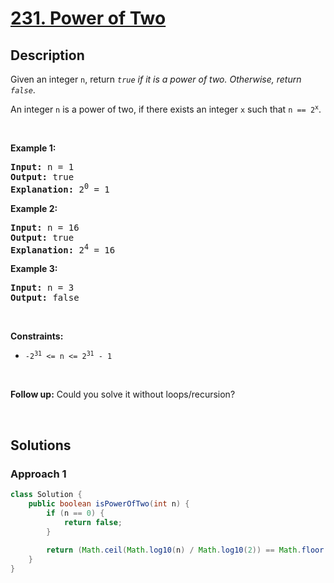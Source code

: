 # [231. Power of Two](https://leetcode.com/problems/power-of-two)

## Description

<p>Given an integer <code>n</code>, return <em><code>true</code> if it is a power of two. Otherwise, return <code>false</code></em>.</p>

<p>An integer <code>n</code> is a power of two, if there exists an integer <code>x</code> such that <code>n == 2<sup>x</sup></code>.</p>
<p>&nbsp;</p>

<p><strong class="example">Example 1:</strong></p>
<pre>
<strong>Input:</strong> n = 1
<strong>Output:</strong> true
<strong>Explanation: </strong>2<sup>0</sup> = 1
</pre>

<p><strong class="example">Example 2:</strong></p>
<pre>
<strong>Input:</strong> n = 16
<strong>Output:</strong> true
<strong>Explanation: </strong>2<sup>4</sup> = 16
</pre>

<p><strong class="example">Example 3:</strong></p>
<pre>
<strong>Input:</strong> n = 3
<strong>Output:</strong> false
</pre>
<p>&nbsp;</p>

<p><strong>Constraints:</strong></p>
<ul>
    <li><code>-2<sup>31</sup> &lt;= n &lt;= 2<sup>31</sup> - 1</code></li>
</ul>
<p>&nbsp;</p>

<strong>Follow up:</strong> Could you solve it without loops/recursion?
<p>&nbsp;</p>

## Solutions

### **Approach 1**

```java
class Solution {
    public boolean isPowerOfTwo(int n) {
        if (n == 0) {
            return false;
        }
        
        return (Math.ceil(Math.log10(n) / Math.log10(2)) == Math.floor(Math.log10(n) / Math.log10(2)));
    }
}
```

<!-- tabs:end -->